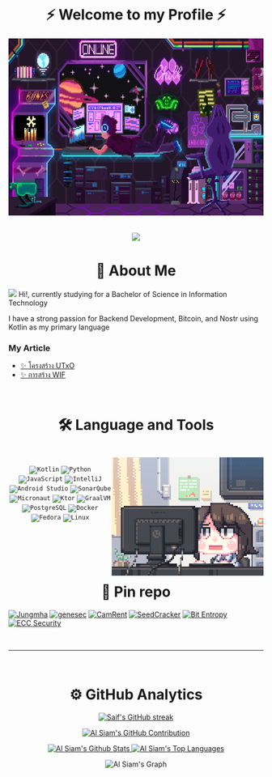 <h1 align="center">⚡ Welcome to my Profile ⚡</h1>

<div align="center">
  <span><img src="assets/pix_pro2.gif" height=350 width=712 /></span>
</div>

<br/>

<p align="center"> 
    <img src="https://komarev.com/ghpvc/?username=ushmi0&style=flat-square&color=blue"/>
</p>



<h1 align="center">👤 About Me</h1>

<p>
    <img src="https://media.giphy.com/media/hvRJCLFzcasrR4ia7z/giphy.gif" width="28"> Hi!, currently studying for a Bachelor of Science in Information Technology
</p>
I have a strong passion for Backend Development, Bitcoin, and Nostr using Kotlin as my primary language


[//]: # (<p>)

[//]: # (    <img src="https://media.giphy.com/media/hvRJCLFzcasrR4ia7z/giphy.gif" width="28"> สวัสดีครับ  ตอนนี้ผมกำลังศึกษา คณะเทคโนโลยีสารสนเทศและ<br>)

[//]: # (    ผมสนใจการเขียนโค้ดในด้าน Backend โดยใช้ Kotlin เป็นภาษาหลัก)

[//]: # (</p>)






[//]: # (- 🎓 I'm currently studying Information Technology.)


### My Article

- [✨ โครงสร้าง UTxO](https://github.com/rushmi0/LaeliaX/blob/main/Test/Transaction/README.md)
- [✨ การสร้าง WIF](https://github.com/rushmi0/SecureKey/tree/main/src/main/kotlin/wif)

[//]: # ()
[//]: # (<ul>)

[//]: # (  <li><p>🔗<a href="https://potofu.me/maybe515" rel="noopener noreferrer" target="_blank">POTOFU Account</a></p></li>)

[//]: # (  <li><p>𝒂𝒏𝒅 𝒎𝒐𝒓𝒆...　🔗<a href="Self-Introductions.md">Self-Introductions.md</a></p></li>)

[//]: # (</ul>)

[//]: # (<br>)



<br/>


<h1 align="center">🛠️ Language and Tools</h1>

<p>
<br/>
<img alt="Night Coding" src="https://raw.githubusercontent.com/rushmi0/rushmi0/main/assets/pix_pro1.gif" align="right"/>

<div align="center">
    <code><img width="50" src="https://user-images.githubusercontent.com/25181517/185062810-7ee0c3d2-17f2-4a98-9d8a-a9576947692b.png" alt="Kotlin" title="Kotlin"/></code>
    <code><img width="50" src="https://user-images.githubusercontent.com/25181517/183423507-c056a6f9-1ba8-4312-a350-19bcbc5a8697.png" alt="Python" title="Python"/></code>
    <code><img width="50" src="https://user-images.githubusercontent.com/25181517/117447155-6a868a00-af3d-11eb-9cfe-245df15c9f3f.png" alt="JavaScript" title="JavaScript"/></code>
    <code><img width="50" src="https://user-images.githubusercontent.com/25181517/192108890-200809d1-439c-4e23-90d3-b090cf9a4eea.png" alt="IntelliJ" title="IntelliJ"/></code>
	<code><img width="50" src="https://user-images.githubusercontent.com/25181517/192108895-20dc3343-43e3-4a54-a90e-13a4abbc57b9.png" alt="Android Studio" title="Android Studio"/></code>
	<code><img width="50" src="https://user-images.githubusercontent.com/25181517/184146221-671413cb-b1ae-47db-a232-b37c99281516.png" alt="SonarQube" title="SonarQube"/></code>
	<code><img width="50" src="https://user-images.githubusercontent.com/25181517/183015296-d406cb7c-e374-440d-8057-580f08121db9.png" alt="Micronaut" title="Micronaut"/></code>
    <code><img width="50" src="https://downloads.marketplace.jetbrains.com/files/16008/124940/icon/pluginIcon.png" alt="Ktor" title="Ktor"/></code>
    <code><img width="50" src="https://user-images.githubusercontent.com/25181517/183017085-067f30b6-1032-4f89-adc4-ba917d6d0f3a.png" alt="GraalVM" title="GraalVM"/></code>
	<code><img width="50" src="https://user-images.githubusercontent.com/25181517/117208740-bfb78400-adf5-11eb-97bb-09072b6bedfc.png" alt="PostgreSQL" title="PostgreSQL"/></code>
	<code><img width="50" src="https://user-images.githubusercontent.com/25181517/117207330-263ba280-adf4-11eb-9b97-0ac5b40bc3be.png" alt="Docker" title="Docker"/></code>
    <code><img width="50" src="https://upload.wikimedia.org/wikipedia/commons/3/3f/Fedora_logo.svg" alt="Fedora" title="Fedora"/></code>
    <code><img width="50" src="https://www.pngall.com/wp-content/uploads/5/Linux-PNG-Download-Image.png" alt="Linux" title="Linux"/></code>
</div>

</p>


<br/>
<br/> 
<br/>
<br/> 

<h1 align="center">📌 Pin repo</h1>

[![Jungmha](https://github-readme-stats.vercel.app/api/pin/?username=rushmi0&repo=Jungmha&border_color=7F3FBF&bg_color=0D1117&title_color=C9D1D9&text_color=8B949E&icon_color=7F3FBF)](https://github.com/rushmi0/Jungmha)
[![genesec](https://github-readme-stats.vercel.app/api/pin/?username=rushmi0&repo=genesec&border_color=7F3FBF&bg_color=0D1117&title_color=C9D1D9&text_color=8B949E&icon_color=7F3FBF)](https://github.com/rushmi0/genesec)
[![CamRent](https://github-readme-stats.vercel.app/api/pin/?username=rushmi0&repo=CamRent&border_color=7F3FBF&bg_color=0D1117&title_color=C9D1D9&text_color=8B949E&icon_color=7F3FBF)](https://github.com/rushmi0/CamRent)
[![SeedCracker](https://github-readme-stats.vercel.app/api/pin/?username=rushmi0&repo=SeedCracker&border_color=7F3FBF&bg_color=0D1117&title_color=C9D1D9&text_color=8B949E&icon_color=7F3FBF)](https://github.com/rushmi0/SeedCracker)
[![Bit Entropy](https://github-readme-stats.vercel.app/api/pin/?username=rushmi0&repo=Bit-Entropy&border_color=7F3FBF&bg_color=0D1117&title_color=C9D1D9&text_color=8B949E&icon_color=7F3FBF)](https://github.com/rushmi0/Bit-Entropy)
[![ECC Security](https://github-readme-stats.vercel.app/api/pin/?username=rushmi0&repo=ECC-Security&border_color=7F3FBF&bg_color=0D1117&title_color=C9D1D9&text_color=8B949E&icon_color=7F3FBF)](https://github.com/rushmi0/ECC-Security)



<br/>
<hr/>
<br/>
 
<h1 align="center">⚙️ GitHub Analytics</h1>

<p align="center">
  <a href="https://github.com/rushmi0">
    <img src="https://github-readme-streak-stats.herokuapp.com/?user=rushmi0&theme=tokyonight&border=7F3FBF&background=#1b1b25" alt="Saif's GitHub streak"/>
  </a>
</p>

<p align="center">
  <a href="https://github.com/rushmi0">
    <img src="https://github-profile-summary-cards.vercel.app/api/cards/profile-details?username=rushmi0&theme=tokyonight" alt="Al Siam's GitHub Contribution"/>
  </a>
</p>

<p align="center">
    <a href="https://github.com/rushmi0"><img alt="Al Siam's Github Stats" src="https://github-readme-stats.vercel.app/api?username=rushmi0&show_icons=true&theme=tokyonight&border_color=7F3FBF" height="192px" width="55%"/>
    </a>
    <a href="https://github.com/rushmi0"><img alt="Al Siam's Top Languages" src="https://github-readme-stats.vercel.app/api/top-langs/?username=rushmi0&layout=compact&theme=tokyonight&border_color=7F3FBF" height="192px" width="42%"/>
    </a>
  <br/>
</p>

<div align="center">
    <img src="https://github-readme-activity-graph.vercel.app/graph?username=rushmi0&custom_title=Al%20Siam's%20GitHub%20Activity%20Graph&bg_color=0D1117&color=7F3FBF&line=3faa9a&point=3faa9a&area_color=FFFFFF&title_color=749ee0&area=true" alt="Al Siam's Graph">
</div>

